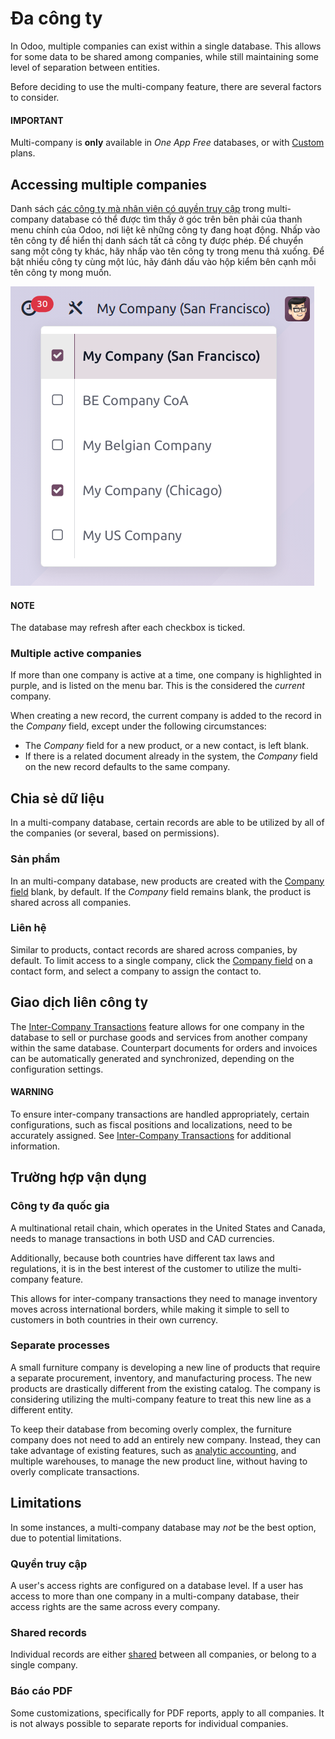 # Đa công ty

In Odoo, multiple companies can exist within a single database. This allows for some data to be
shared among companies, while still maintaining some level of separation between entities.

Before deciding to use the multi-company feature, there are several factors to consider.

#### IMPORTANT
Multi-company is **only** available in *One App Free* databases, or with [Custom](https://www.odoo.com/pricing-plan) plans.

## Accessing multiple companies

Danh sách [các công ty mà nhân viên có quyền truy cập](companies.md#general-employee-access) trong multi-company database có thể được tìm thấy ở góc trên bên phải của thanh menu chính của Odoo, nơi liệt kê những công ty đang hoạt động. Nhấp vào tên công ty để hiển thị danh sách tất cả công ty được phép. Để chuyển sang một công ty khác, hãy nhấp vào tên công ty trong menu thả xuống. Để bật nhiều công ty cùng một lúc, hãy đánh dấu vào hộp kiểm bên cạnh mỗi tên công ty mong muốn.

![An example of the list of companies a user has access to when logged into a database.](../../.gitbook/assets/company-access.png)

#### NOTE
The database may refresh after each checkbox is ticked.

<a id="general-active-companies"></a>

### Multiple active companies

If more than one company is active at a time, one company is highlighted in purple, and is listed on
the menu bar. This is the considered the *current* company.

When creating a new record, the current company is added to the record in the *Company* field,
except under the following circumstances:

- The *Company* field for a new product, or a new contact, is left blank.
- If there is a related document already in the system, the *Company* field on the new record
  defaults to the same company.

<a id="general-sharing-data"></a>

## Chia sẻ dữ liệu

In a multi-company database, certain records are able to be utilized by all of the companies (or several, based on
permissions).

### Sản phẩm

In an multi-company database, new products are created with the [Company field](#general-active-companies)
blank, by default. If the *Company* field remains blank, the product is shared across all companies.

### Liên hệ

Similar to products, contact records are shared across companies, by default. To limit access to a
single company, click the [Company field](#general-active-companies) on a contact form, and
select a company to assign the contact to.

## Giao dịch liên công ty

The [Inter-Company Transactions](companies.md#general-inter-company) feature allows for one company in the
database to sell or purchase goods and services from another company within the same database.
Counterpart documents for orders and invoices can be automatically generated and synchronized,
depending on the configuration settings.

#### WARNING
To ensure inter-company transactions are handled appropriately, certain configurations, such as
fiscal positions and localizations, need to be accurately assigned. See [Inter-Company
Transactions](companies.md#general-inter-company) for additional information.

## Trường hợp vận dụng

### Công ty đa quốc gia

A multinational retail chain, which operates in the United States and Canada, needs to manage
transactions in both USD and CAD currencies.

Additionally, because both countries have different tax laws and regulations, it is in the best
interest of the customer to utilize the multi-company feature.

This allows for inter-company transactions they need to manage inventory moves across international
borders, while making it simple to sell to customers in both countries in their own currency.

### Separate processes

A small furniture company is developing a new line of products that require a separate procurement,
inventory, and manufacturing process. The new products are drastically different from the existing
catalog. The company is considering utilizing the multi-company feature to treat this new line as a
different entity.

To keep their database from becoming overly complex, the furniture company does not need to add an
entirely new company. Instead, they can take advantage of existing features, such as [analytic
accounting](../finance/accounting/reporting/analytic_accounting.md), and multiple warehouses, to
manage the new product line, without having to overly complicate transactions.

## Limitations

In some instances, a multi-company database may *not* be the best option, due to potential limitations.

### Quyền truy cập

A user's access rights are configured on a database level. If a user has access to more than one
company in a multi-company database, their access rights are the same across every company.

### Shared records

Individual records are either [shared](#general-sharing-data) between all companies, or belong
to a single company.

### Báo cáo PDF

Some customizations, specifically for PDF reports, apply to all companies. It is not always possible
to separate reports for individual companies.
